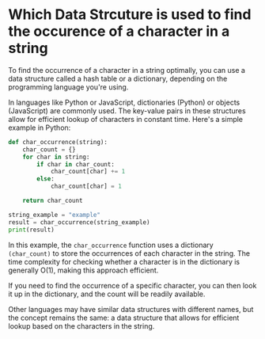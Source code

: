 # Which Data Strcuture is used to find the occurence of a character in a string

To find the occurrence of a character in a string optimally, you can use a data structure called a hash table or a dictionary, depending on the programming language you're using.

In languages like Python or JavaScript, dictionaries (Python) or objects (JavaScript) are commonly used. The key-value pairs in these structures allow for efficient lookup of characters in constant time. Here's a simple example in Python:

```python
def char_occurrence(string):
    char_count = {}
    for char in string:
        if char in char_count:
            char_count[char] += 1
        else:
            char_count[char] = 1

    return char_count

string_example = "example"
result = char_occurrence(string_example)
print(result)
```

In this example, the `char_occurrence` function uses a dictionary `(char_count)` to store the occurrences of each character in the string. The time complexity for checking whether a character is in the dictionary is generally O(1), making this approach efficient.

If you need to find the occurrence of a specific character, you can then look it up in the dictionary, and the count will be readily available.

Other languages may have similar data structures with different names, but the concept remains the same: a data structure that allows for efficient lookup based on the characters in the string.